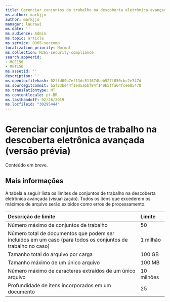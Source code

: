 ```yaml
---
title: Gerenciar conjuntos de trabalho na descoberta eletrônica avançada (versão prévia)
ms.author: markjjo
author: markjjo
manager: laurawi
ms.date: ''
ms.audience: Admin
ms.topic: article
ms.service: O365-seccomp
localization_priority: Normal
ms.collection: M365-security-compliance
search.appverid:
- MOE150
- MET150
ms.assetid: ''
description: ''
ms.openlocfilehash: 02ffd09b7ef13dc511674beb527f050cbc2e747d
ms.sourcegitcommit: baf23be44f1ed5abbf84f140b5ffa64fce605478
ms.translationtype: MT
ms.contentlocale: pt-BR
ms.lasthandoff: 02/26/2019
ms.locfileid: "30295444"
---
```

# <a name="manage-working-sets-in-advanced-ediscovery-preview"></a>Gerenciar conjuntos de trabalho na descoberta eletrônica avançada (versão prévia)  

Conteúdo em breve.

## <a name="more-information"></a>Mais informações

A tabela a seguir lista os limites de conjuntos de trabalho na descoberta eletrônica avançada (visualização).  Todos os itens que excederem os máximos de arquivo serão exibidos como erros de processamento.
    
  |**Descrição de limite**|**Limite**|
  |:-----|:-----|
  |Número máximo de conjuntos de trabalho  <br/> |50  <br/> |
  |Número total de documentos que podem ser incluídos em um caso (para todos os conjuntos de trabalho no caso)  <br/> |1 milhão  <br/> |
  |Tamanho total do arquivo por carga  <br/> |100 GB  <br/> |
  |Tamanho máximo de um único arquivo   <br/> |100 MB  <br/> |
  |Número máximo de caracteres extraídos de um único arquivo  <br/> |10 milhões  <br/> |
  |Profundidade de itens incorporados em um documento  <br/> |25  <br/> |
  

